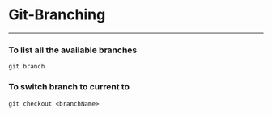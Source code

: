 # Git-Branching
---
### To list all the available branches
``` git branch ```
### To switch branch to current to <branchName>
``` git checkout <branchName> ```
